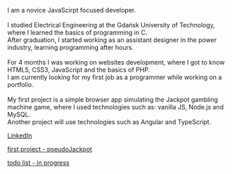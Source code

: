 I am a novice JavaScirpt focused developer. <br /> <br />
I studied Electrical Engineering at the Gdańsk University of Technology, where I learned the basics of programming in C. <br />
After graduation, I started working as an assistant designer in the power industry, learning programming after hours. <br /> <br />
For 4 months I was working on websites development, where I got to know HTML5, CSS3, JavaScript and the basics of PHP. <br />
I am currently looking for my first job as a programmer while working on a portfolio. <br /> <br />
My first project is a simple browser app simulating the Jackpot gambling machine game, where I used technologies such as: vanilla JS, Node.js and MySQL. <br />
Another project will use technologies such as Angular and TypeScript. <br />

[LinkedIn](https://www.linkedin.com/in/paweł-Małek)

[first project - pseudoJackpot](http://drawit.click/)

[todo list - in progress](http://drawit.click:443/)
